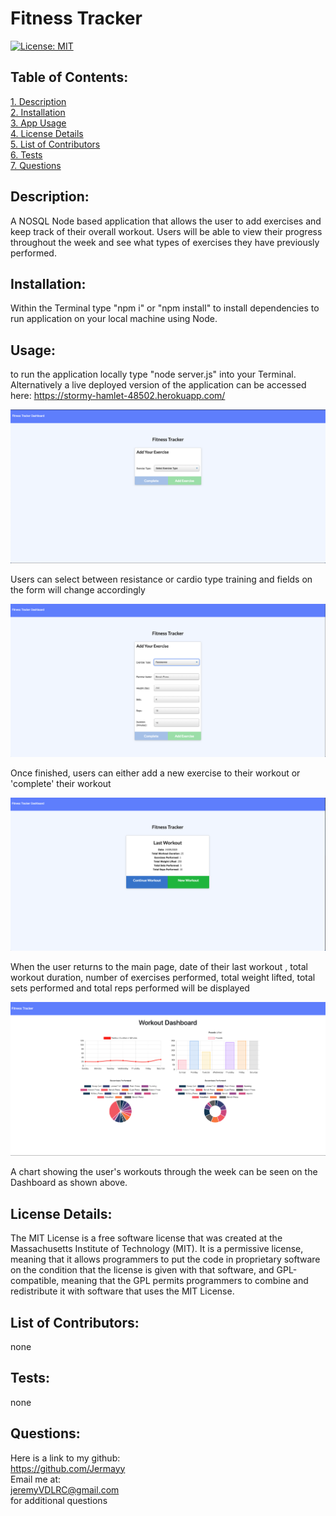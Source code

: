 # Fitness Tracker 
[![License: MIT](https://img.shields.io/badge/License-MIT-yellow.svg)](https://opensource.org/licenses/MIT)  
 ## Table of Contents:  
[1. Description](#Description)  
[2. Installation](#Installation)  
[3. App Usage](#Usage)  
[4. License Details](#License-Details)  
[5. List of Contributors](#List-of-Contributors)  
[6. Tests](#Tests)  
[7. Questions](#Questions)  

## Description:
A NOSQL Node based application that allows the user to add exercises and keep track of their overall workout. Users will be able to view their progress throughout the week and see what types of exercises they have previously performed.

## Installation:
Within the Terminal type "npm i" or "npm install" to install dependencies to run application on your local machine using Node.

## Usage:
to run the application locally type "node server.js" into your Terminal. Alternatively a live deployed version of the application can be accessed here: https://stormy-hamlet-48502.herokuapp.com/

![](/screenshots/1.png)

Users can select between resistance or cardio type training and fields on the form will change accordingly

![](/screenshots/2.png)

Once finished, users can either add a new exercise to their workout or 'complete' their workout

![](/screenshots/3.png)

When the user returns to the main page, date of their last workout , total workout duration, number of exercises performed, total weight lifted, total sets performed and total reps performed will be displayed

![](/screenshots/4.png)

A chart showing the user's workouts through the week can be seen on the Dashboard as shown above.




## License Details:  
  
 The MIT License is a free software license that was created at the Massachusetts Institute of Technology (MIT). It is a permissive license, meaning that it allows programmers to put the code in proprietary software on the condition that the license is given with that software, and GPL-compatible, meaning that the GPL permits programmers to combine and redistribute it with software that uses the MIT License.  
 
## List of Contributors: 
none
 
## Tests: 
none
## Questions:
 Here is a link to my github:  
https://github.com/Jermayy  
 Email me at:  
jeremyVDLRC@gmail.com  
for additional questions
